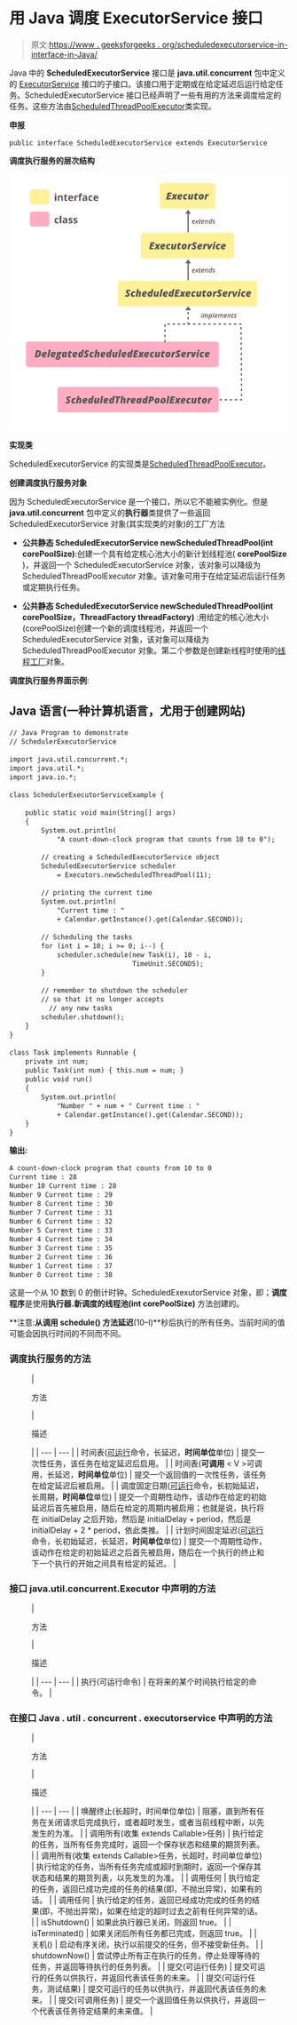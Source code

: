 # 用 Java 调度 ExecutorService 接口

> 原文:[https://www . geeksforgeeks . org/scheduledexecutorservice-in-interface-in-Java/](https://www.geeksforgeeks.org/scheduledexecutorservice-interface-in-java/)

Java 中的 **ScheduledExecutorService** 接口是 **java.util.concurrent** 包中定义的 [ExecutorService](https://www.geeksforgeeks.org/java-util-concurrent-executorservice-interface-with-examples/) 接口的子接口。该接口用于定期或在给定延迟后运行给定任务。ScheduledExecutorService 接口已经声明了一些有用的方法来调度给定的任务。这些方法由[ScheduledThreadPoolExecutor](https://www.geeksforgeeks.org/scheduledthreadpoolexecutor-class-in-java/)类实现。

**申报**

```
public interface ScheduledExecutorService extends ExecutorService

```

**调度执行服务的层次结构**

![ScheduledExecutorService Interface in Java](img/8c95c27f7b20bba6488177f33df5f6d5.png)

**实现类**

ScheduledExecutorService 的实现类是[ScheduledThreadPoolExecutor](https://www.geeksforgeeks.org/scheduledthreadpoolexecutor-class-in-java/)。

**创建调度执行服务对象**

因为 ScheduledExecutorService 是一个接口，所以它不能被实例化。但是 **java.util.concurrent** 包中定义的**执行器**类提供了一些返回 ScheduledExecutorService 对象(其实现类的对象)的工厂方法

*   **公共静态 ScheduledExecutorService newScheduledThreadPool(int corePoolSize)**:创建一个具有给定核心池大小的新计划线程池( **corePoolSize** )，并返回一个 ScheduledExecutorService 对象，该对象可以降级为 ScheduledThreadPoolExecutor 对象。该对象可用于在给定延迟后运行任务或定期执行任务。

*   **公共静态 ScheduledExecutorService newScheduledThreadPool(int corePoolSize，ThreadFactory threadFactory)** :用给定的核心池大小(corePoolSize)创建一个新的调度线程池，并返回一个 ScheduledExecutorService 对象，该对象可以降级为 ScheduledThreadPoolExecutor 对象。第二个参数是创建新线程时使用的[线程工厂](https://practice.geeksforgeeks.org/problems/what-is-threadfactory-in-java)对象。

**调度执行服务界面示例**:

## Java 语言(一种计算机语言，尤用于创建网站)

```
// Java Program to demonstrate
// SchedulerExecutorService

import java.util.concurrent.*;
import java.util.*;
import java.io.*;

class SchedulerExecutorServiceExample {

    public static void main(String[] args)
    {
        System.out.println(
            "A count-down-clock program that counts from 10 to 0");

        // creating a ScheduledExecutorService object
        ScheduledExecutorService scheduler
            = Executors.newScheduledThreadPool(11);

        // printing the current time
        System.out.println(
            "Current time : "
            + Calendar.getInstance().get(Calendar.SECOND));

        // Scheduling the tasks
        for (int i = 10; i >= 0; i--) {
            scheduler.schedule(new Task(i), 10 - i,
                               TimeUnit.SECONDS);
        }

        // remember to shutdown the scheduler
        // so that it no longer accepts
          // any new tasks
        scheduler.shutdown();
    }
}

class Task implements Runnable {
    private int num;
    public Task(int num) { this.num = num; }
    public void run()
    {
        System.out.println(
            "Number " + num + " Current time : "
            + Calendar.getInstance().get(Calendar.SECOND));
    }
}
```

**输出:**

```
A count-down-clock program that counts from 10 to 0
Current time : 28
Number 10 Current time : 28
Number 9 Current time : 29
Number 8 Current time : 30
Number 7 Current time : 31
Number 6 Current time : 32
Number 5 Current time : 33
Number 4 Current time : 34
Number 3 Current time : 35
Number 2 Current time : 36
Number 1 Current time : 37
Number 0 Current time : 38

```

这是一个从 10 数到 0 的倒计时钟。ScheduledExexutorService 对象，即；**调度程序**是使用**执行器.新调度的线程池(int corePoolSize)** 方法创建的。

**注意:**从调用 **schedule()** 方法延迟**(10–I)**秒后执行的所有任务。当前时间的值可能会因执行时间的不同而不同。

### 调度执行服务的方法

<figure class="table">

| 

方法

 | 

描述

 |
| --- | --- |
| 时间表([可运行](https://www.google.com/url?client=internal-element-cse&cx=009682134359037907028:tj6eafkv_be&q=https://www.geeksforgeeks.org/runnable-interface-in-java/&sa=U&ved=2ahUKEwiAgIXgybPsAhVuxTgGHaHLD8sQFjAAegQIABAC&usg=AOvVaw1FJl1_4A0AFrPTNSDq6Jpc)命令，长延迟，**时间单位**单位) | 提交一次性任务，该任务在给定延迟后启用。 |
| 时间表(**可调用** < V >可调用，长延迟，**时间单位**单位) | 提交一个返回值的一次性任务，该任务在给定延迟后被启用。 |
| 调度固定日期([可运行](https://www.google.com/url?client=internal-element-cse&cx=009682134359037907028:tj6eafkv_be&q=https://www.geeksforgeeks.org/runnable-interface-in-java/&sa=U&ved=2ahUKEwiAgIXgybPsAhVuxTgGHaHLD8sQFjAAegQIABAC&usg=AOvVaw1FJl1_4A0AFrPTNSDq6Jpc)命令，长初始延迟，长周期，**时间单位**单位) | 提交一个周期性动作，该动作在给定的初始延迟后首先被启用，随后在给定的周期内被启用；也就是说，执行将在 initialDelay 之后开始，然后是 initialDelay + period，然后是 initialDelay + 2 * period，依此类推。 |
| 计划时间固定延迟([可运行](https://www.google.com/url?client=internal-element-cse&cx=009682134359037907028:tj6eafkv_be&q=https://www.geeksforgeeks.org/runnable-interface-in-java/&sa=U&ved=2ahUKEwiAgIXgybPsAhVuxTgGHaHLD8sQFjAAegQIABAC&usg=AOvVaw1FJl1_4A0AFrPTNSDq6Jpc)命令，长初始延迟，长延迟，**时间单位**单位) | 提交一个周期性动作，该动作在给定的初始延迟之后首先被启用，随后在一个执行的终止和下一个执行的开始之间具有给定的延迟。 |

</figure>

### 接口 java.util.concurrent.Executor 中声明的方法

<figure class="table">

| 

方法

 | 

描述

 |
| --- | --- |
| 执行(可运行命令) | 在将来的某个时间执行给定的命令。 |

</figure>

### 在接口 Java . util . concurrent . executorservice 中声明的方法

<figure class="table">

| 

方法

 | 

描述

 |
| --- | --- |
| 唤醒终止(长超时，时间单位单位) | 阻塞，直到所有任务在关闭请求后完成执行，或者超时发生，或者当前线程中断，以先发生的为准。 |
| 调用所有(收集 extends Callable<t>>任务)</t> | 执行给定的任务，当所有任务完成时，返回一个保存状态和结果的期货列表。 |
| 调用所有(收集 extends Callable<t>>任务，长超时，时间单位单位)</t> | 执行给定的任务，当所有任务完成或超时到期时，返回一个保存其状态和结果的期货列表，以先发生的为准。 |
| 调用任何 | 执行给定的任务，返回已成功完成的任务的结果(即，不抛出异常)，如果有的话。 |
| 调用任何 | 执行给定的任务，返回已经成功完成的任务的结果(即，不抛出异常)，如果在给定的超时过去之前有任何异常的话。 |
| isShutdown() | 如果此执行器已关闭，则返回 true。 |
| isTerminated() | 如果关闭后所有任务都已完成，则返回 true。 |
| 关机() | 启动有序关闭，执行以前提交的任务，但不接受新任务。 |
| shutdownNow() | 尝试停止所有正在执行的任务，停止处理等待的任务，并返回等待执行的任务列表。 |
| 提交(可运行任务) | 提交可运行的任务以供执行，并返回代表该任务的未来。 |
| 提交(可运行任务，测试结果) | 提交可运行的任务以供执行，并返回代表该任务的未来。 |
| 提交(可调用<t>任务)</t> | 提交一个返回值任务以供执行，并返回一个代表该任务待定结果的未来值。 |

</figure>